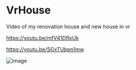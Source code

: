 # VrHouse

Video of my renovation house and new house in vr

https://youtu.be/mfV41DfIxUk

https://youtu.be/SGxTUbpn1mw

![image](https://github.com/verreaultfrank/VrHouse/assets/16906820/ed16a563-4546-48fc-9819-2d84cbe051a2)
